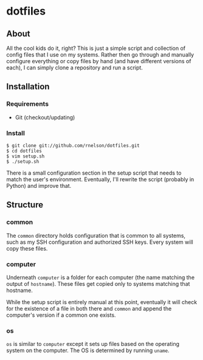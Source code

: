 dotfiles
========
About
-----
All the cool kids do it, right? This is just a simple script 
and collection of config files that I use on my systems. Rather 
then go through and manually configure everything or copy files 
by hand (and have different versions of each), I can simply 
clone a repository and run a script.

Installation
------------
### Requirements
+ Git (checkout/updating)

### Install
    $ git clone git://github.com/rnelson/dotfiles.git
    $ cd dotfiles
    $ vim setup.sh
    $ ./setup.sh

There is a small configuration section in the setup script that 
needs to match the user's environment. Eventually, I'll rewrite 
the script (probably in Python) and improve that.

Structure
---------
### common
The `common` directory holds configuration that is common to all 
systems, such as my SSH configuration and authorized SSH keys. 
Every system will copy these files.

### computer
Underneath `computer` is a folder for each computer (the name 
matching the output of `hostname`). These files get copied only 
to systems matching that hostname.

While the setup script is entirely manual at this point, eventually 
it will check for the existence of a file in both there and `common` 
and append the computer's version if a common one exists.

### os
`os` is similar to `computer` except it sets up files based on the 
operating system on the computer. The OS is determined by running 
`uname`.